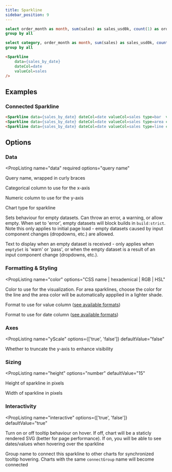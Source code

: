 ```yaml
---
title: Sparkline
sidebar_position: 9
---
```


```sql orders_by_month
select order_month as month, sum(sales) as sales_usd0k, count(1) as orders from needful_things.orders
group by all
```

```sql orders_by_category
select category, order_month as month, sum(sales) as sales_usd0k, count(1) as orders from needful_things.orders
group by all
```

<DocTab>
  <div slot='preview'>
    <Sparkline 
        data={orders_by_month}
        dateCol=month
        valueCol=sales_usd0k 
        color=navy
    />
  </div>

```markdown
<Sparkline 
    data={sales_by_date} 
    dateCol=date 
    valueCol=sales 
/>
```
</DocTab>

## Examples

### Connected Sparkline

<DocTab>
  <div slot='preview'>
    <Sparkline data={orders_by_month} dateCol=month valueCol=sales_usd0k type=bar  valueFmt=eur dateFmt=mmm connectGroup=mysparkline/>
    <Sparkline data={orders_by_month} dateCol=month valueCol=sales_usd0k type=area color=maroon valueFmt=eur dateFmt=mmm connectGroup=mysparkline/>
    <Sparkline data={orders_by_month} dateCol=month valueCol=sales_usd0k type=line color=purple valueFmt=eur dateFmt=mmm connectGroup=mysparkline/>
  </div>

```html
<Sparkline data={sales_by_date} dateCol=date valueCol=sales type=bar  valueFmt=eur dateFmt=mmm connectGroup=mysparkline/>
<Sparkline data={sales_by_date} dateCol=date valueCol=sales type=area color=maroon valueFmt=eur dateFmt=mmm connectGroup=mysparkline/>
<Sparkline data={sales_by_date} dateCol=date valueCol=sales type=line color=purple valueFmt=eur dateFmt=mmm connectGroup=mysparkline/>
```
</DocTab>


## Options

### Data

<PropListing
    name="data"
    required
    options="query name"
>

Query name, wrapped in curly braces

</PropListing>
<PropListing
    name="dateCol"
    required
    options="column name"
>

Categorical column to use for the x-axis

</PropListing>
<PropListing
    name="valueCol"
    required
    options="column name"
>

Numeric column to use for the y-axis

</PropListing>
<PropListing
    name="type"
    options={['line', 'area', 'bar']}
    defaultValue="line"
>

Chart type for sparkline

</PropListing>
<PropListing
    name="emptySet"
    options={['error', 'warn', 'pass']}
    defaultValue="error"
>

Sets behaviour for empty datasets. Can throw an error, a warning, or allow empty. When set to 'error', empty datasets will block builds in `build:strict`. Note this only applies to initial page load - empty datasets caused by input component changes (dropdowns, etc.) are allowed.

</PropListing>
<PropListing
    name="emptyMessage"
    options="string"
    defaultValue="No records"
>

Text to display when an empty dataset is received - only applies when `emptySet` is 'warn' or 'pass', or when the empty dataset is a result of an input component change (dropdowns, etc.).

</PropListing>

### Formatting & Styling

<PropListing
    name="color"
    options="CSS name | hexademical | RGB | HSL"
>

Color to use for the visualization. For area sparklines, choose the color for the line and the area color will be automatically appplied in a lighter shade.

</PropListing>
<PropListing
    name="valueFmt"
    options="Excel-style format | built-in format name | custom format name"
>

Format to use for value column ([see available formats](/core-concepts/formatting))

</PropListing>
<PropListing
    name="dateFmt"
    options="Excel-style format | built-in format name | custom format name"
>

Format to use for date column ([see available formats](/core-concepts/formatting))

</PropListing>

### Axes

<PropListing
    name="yScale"
    options={['true', 'false']}
    defaultValue="false"
>

Whether to truncate the y-axis to enhance visibility

</PropListing>

### Sizing

<PropListing
    name="height"
    options="number"
    defaultValue="15"
>

Height of sparkline in pixels

</PropListing>
<PropListing
    name="width"
    options="number"
    defaultValue="50"
>

Width of sparkline in pixels

</PropListing>

### Interactivity

<PropListing
    name="interactive"
    options={['true', 'false']}
    defaultValue="true"
>

Turn on or off tooltip behaviour on hover. If off, chart will be a staticly rendered SVG (better for page performance). If on, you will be able to see dates/values when hovering over the sparkline

</PropListing>
<PropListing
    name="connectGroup"
    options="string"
>

Group name to connect this sparkline to other charts for synchronized tooltip hovering. Charts with the same `connectGroup` name will become connected

</PropListing>

